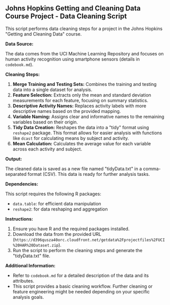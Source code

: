 ## Johns Hopkins Getting and Cleaning Data Course Project - Data Cleaning Script

This script performs data cleaning steps for a project in the Johns Hopkins "Getting and Cleaning Data" course. 

**Data Source:**

The data comes from the UCI Machine Learning Repository and focuses on human activity recognition using smartphone sensors (details in `codebook.md`).

**Cleaning Steps:**

1. **Merge Training and Testing Sets:** Combines the training and testing data into a single dataset for analysis.
2. **Feature Selection:** Extracts only the mean and standard deviation measurements for each feature, focusing on summary statistics.
3. **Descriptive Activity Names:** Replaces activity labels with more descriptive names based on the provided mapping.
4. **Variable Naming:** Assigns clear and informative names to the remaining variables based on their origin.
5. **Tidy Data Creation:** Reshapes the data into a "tidy" format using `reshape2` package. This format allows for easier analysis with functions like `dcast` for calculating means by subject and activity.
6. **Mean Calculation:** Calculates the average value for each variable across each activity and subject.

**Output:**

The cleaned data is saved as a new file named "tidyData.txt" in a comma-separated format (CSV). This data is ready for further analysis tasks.

**Dependencies:**

This script requires the following R packages:

* `data.table`: for efficient data manipulation
* `reshape2`: for data reshaping and aggregation

**Instructions:**

1. Ensure you have R and the required packages installed.
2. Download the data from the provided URL (`https://d396qusza40orc.cloudfront.net/getdata%2Fprojectfiles%2FUCI%20HAR%20Dataset.zip`). 
3. Run the script to perform the cleaning steps and generate the "tidyData.txt" file.

**Additional Information:**

* Refer to `codebook.md` for a detailed description of the data and its attributes.
* This script provides a basic cleaning workflow. Further cleaning or feature engineering might be needed depending on your specific analysis goals.
